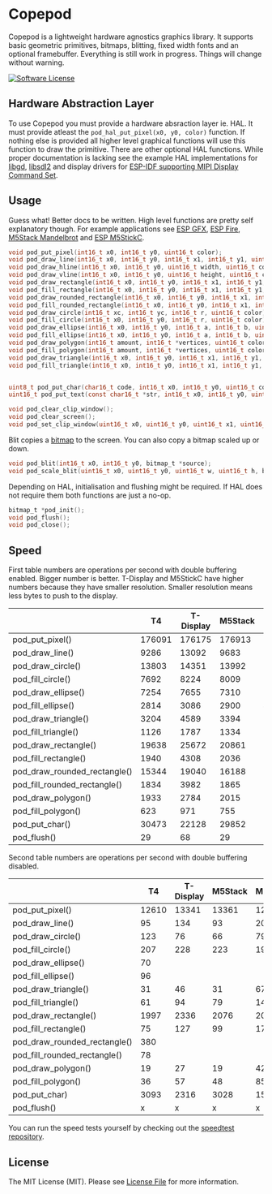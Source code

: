 # Copepod

Copepod is a lightweight hardware agnostics graphics library. It supports basic geometric primitives, bitmaps, blitting, fixed width fonts and an optional framebuffer. Everything is still work in progress. Things will change without warning.

[![Software License](https://img.shields.io/badge/license-MIT-brightgreen.svg?style=flat-square)](LICENSE.md)

## Hardware Abstraction Layer

To use Copepod you must provide a hardware absraction layer ie. HAL. It must provide atleast the `pod_hal_put_pixel(x0, y0, color)` function. If nothing else is provided all higher level graphical functions will use this function to draw the primitive. There are other optional HAL functions. While proper documentation is lacking see the example HAL implementations for [libgd](https://github.com/tuupola/copepod-libgd), [libsdl2](https://github.com/tuupola/copepod-libsdl2) and display drivers for [ESP-IDF supporting MIPI Display Command Set](https://github.com/tuupola/esp_mipi).


## Usage

Guess what! Better docs to be written. High level functions are pretty self explanatory though. For example applications see [ESP GFX](https://github.com/tuupola/esp_gfx), [ESP Fire](https://github.com/tuupola/esp_fire), [M5Stack Mandelbrot](https://github.com/tuupola/esp-examples/tree/master/014-mandelbrot) and [ESP M5StickC](https://github.com/tuupola/esp_m5stick).

```c
void pod_put_pixel(int16_t x0, int16_t y0, uint16_t color);
void pod_draw_line(int16_t x0, int16_t y0, int16_t x1, int16_t y1, uint16_t color);
void pod_draw_hline(int16_t x0, int16_t y0, uint16_t width, uint16_t color);
void pod_draw_vline(int16_t x0, int16_t y0, uint16_t height, uint16_t color);
void pod_draw_rectangle(int16_t x0, int16_t y0, int16_t x1, int16_t y1, uint16_t color);
void pod_fill_rectangle(int16_t x0, int16_t y0, int16_t x1, int16_t y1, uint16_t color);
void pod_draw_rounded_rectangle(int16_t x0, int16_t y0, int16_t x1, int16_t y1, int16_t r, uint16_t color);
void pod_fill_rounded_rectangle(int16_t x0, int16_t y0, int16_t x1, int16_t y1, int16_t r, uint16_t color);
void pod_draw_circle(int16_t xc, int16_t yc, int16_t r, uint16_t color);
void pod_fill_circle(int16_t x0, int16_t y0, int16_t r, uint16_t color);
void pod_draw_ellipse(int16_t x0, int16_t y0, int16_t a, int16_t b, uint16_t color);
void pod_fill_ellipse(int16_t x0, int16_t y0, int16_t a, int16_t b, uint16_t color);
void pod_draw_polygon(int16_t amount, int16_t *vertices, uint16_t color);
void pod_fill_polygon(int16_t amount, int16_t *vertices, uint16_t color);
void pod_draw_triangle(int16_t x0, int16_t y0, int16_t x1, int16_t y1, int16_t x2, int16_t y2, uint16_t color);
void pod_fill_triangle(int16_t x0, int16_t y0, int16_t x1, int16_t y1, int16_t x2, int16_t y2, uint16_t color);


uint8_t pod_put_char(char16_t code, int16_t x0, int16_t y0, uint16_t color, const unsigned char *font);
uint16_t pod_put_text(const char16_t *str, int16_t x0, int16_t y0, uint16_t color, const unsigned char *font);

void pod_clear_clip_window();
void pod_clear_screen();
void pod_set_clip_window(uint16_t x0, uint16_t y0, uint16_t x1, uint16_t y1);

```

Blit copies a [bitmap](https://github.com/tuupola/copepod/blob/master/bitmap.c) to the screen. You can also copy a bitmap scaled up or down.

```c
void pod_blit(int16_t x0, int16_t y0, bitmap_t *source);
void pod_scale_blit(uint16_t x0, uint16_t y0, uint16_t w, uint16_t h, bitmap_t *source);
```

Depending on HAL, initialisation and flushing might be required. If HAL does not require them both functions are just a no-op.

```c
bitmap_t *pod_init();
void pod_flush();
void pod_close();
```

## Speed

 First table numbers are operations per second with double buffering enabled. Bigger number is better. T-Display and M5StickC have higher numbers because they have smaller resolution. Smaller resolution means less bytes to push to the display.

|                              | T4     | T-Display | M5Stack | M5StickC |
|------------------------------|--------|-----------|---------|----------|
| pod_put_pixel()              | 176091 | 176175    | 176913  | 180684   |
| pod_draw_line()              | 9286   | 13092     | 9683    | 26672    |
| pod_draw_circle()            | 13803  | 14351     | 13992   | 16460    |
| pod_fill_circle()            | 7692   | 8224      | 8009    | 12216    |
| pod_draw_ellipse()           | 7254   | 7655      | 7310    | 8855     |
| pod_fill_ellipse()           | 2814   | 3086      | 2900    | 4998     |
| pod_draw_triangle()          | 3204   | 4589      | 3394    | 9875     |
| pod_fill_triangle()          | 1126   | 1787      | 1334    | 5447     |
| pod_draw_rectangle()         | 19638  | 25672     | 20861   | 51851    |
| pod_fill_rectangle()         | 1940   | 4308      | 2036    | 14182    |
| pod_draw_rounded_rectangle() | 15344  | 19040     | 16188   | 32773    |
| pod_fill_rounded_rectangle() | 1834   | 3982      | 1865    | 11647    |
| pod_draw_polygon()           | 1933   | 2784      | 2015    | 6023     |
| pod_fill_polygon()           | 623    | 971       | 755     | 2961     |
| pod_put_char()               | 30473  | 22128     | 29852   | 25658    |
| pod_flush()                  | 29     | 68        | 29      | 86       |

Second table numbers are operations per second with double buffering disabled.

|                              | T4    | T-Display | M5Stack | M5StickC |
|------------------------------|-------|-----------|---------|----------|
| pod_put_pixel()              | 12610 | 13341     | 13361   | 12324    |
| pod_draw_line()              | 95    | 134       | 93      | 203      |
| pod_draw_circle()            | 123   | 76        | 66      | 79       |
| pod_fill_circle()            | 207   | 228       | 223     | 197      |
| pod_draw_ellipse()           | 70    |           |         |          |
| pod_fill_ellipse()           | 96    |           |         |          |
| pod_draw_triangle()          | 31    | 46        | 31      | 67       |
| pod_fill_triangle()          | 61    | 94        | 79      | 141      |
| pod_draw_rectangle()         | 1997  | 2336      | 2076    | 2092     |
| pod_fill_rectangle()         | 75    | 127       | 99      | 171      |
| pod_draw_rounded_rectangle() | 380   |           |         |          |
| pod_fill_rounded_rectangle() | 78    |           |         |          |
| pod_draw_polygon()           | 19    | 27        | 19      | 42       |
| pod_fill_polygon()           | 36    | 57        | 48      | 85       |
| pod_put_char)                | 3093  | 2316      | 3028    | 1585     |
| pod_flush()                  | x     | x         | x       | x        |

You can run the speed tests yourself by checking out the [speedtest repository](https://github.com/tuupola/esp_gfx).

## License

The MIT License (MIT). Please see [License File](LICENSE.md) for more information.
